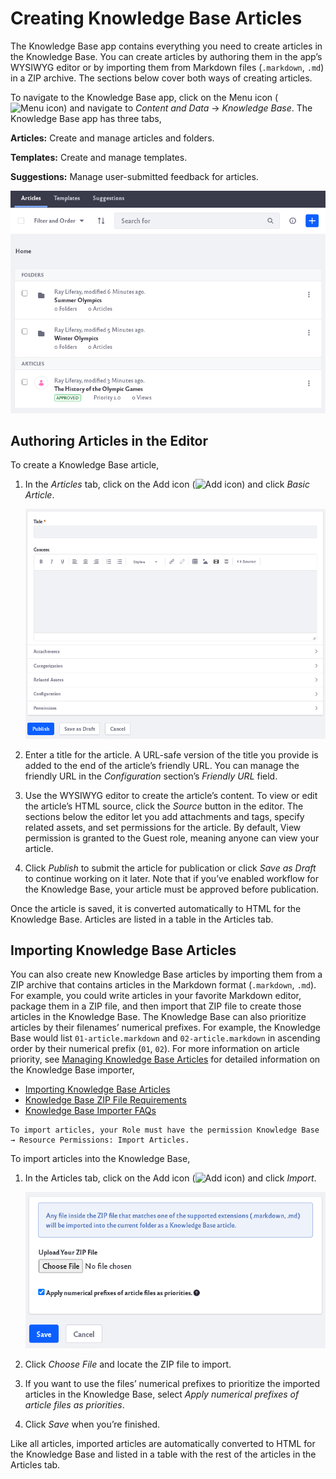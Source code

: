 # Creating Knowledge Base Articles

The Knowledge Base app contains everything you need to create articles in the Knowledge Base. You can create articles by authoring them in the app’s WYSIWYG editor or by importing them from Markdown files (`.markdown`, `.md`) in a ZIP archive. The sections below cover both ways of creating articles.

<!-- Do we need a note about permissions on every article?
Note: To access Knowledge Base in Site Administration, a Role must have the permission *Knowledge Base* &rarr; Access in *Site Administration*. To add or act on articles, folders, or suggestions, the Site administrator must grant the appropriate permissions using the Permissions window in Knowledge Base. -->

To navigate to the Knowledge Base app, click on the Menu icon (![Menu icon](../../../images/icon-menu.png)) and navigate to *Content and Data* &rarr; *Knowledge Base*. The Knowledge Base app has three tabs,

**Articles:** Create and manage articles and folders.

**Templates:** Create and manage templates.

**Suggestions:** Manage user-submitted feedback for articles.

![The Knowledge Base app has different sections accessed by tabs.](./creating-knowledge-base-articles/images/01.png)

## Authoring Articles in the Editor

To create a Knowledge Base article,

1. In the *Articles* tab, click on the Add icon (![Add icon](../../../images/add-icon.png)) and click *Basic Article*.

    ![A new window will pop up for you to write your article](./creating-knowledge-base-articles/images/02.png)

1. Enter a title for the article. A URL-safe version of the title you provide is added to the end of the article’s friendly URL. You can manage the friendly URL in the *Configuration* section’s *Friendly URL* field.

1. Use the WYSIWYG editor to create the article’s content. To view or edit the article’s HTML source, click the *Source* button in the editor. The sections below the editor let you add attachments and tags, specify related assets, and set permissions for the article. By default, View permission is granted to the Guest role, meaning anyone can view your article.

1. Click *Publish* to submit the article for publication or click *Save as Draft* to continue working on it later. Note that if you’ve enabled workflow for the Knowledge Base, your article must be approved before publication.

Once the article is saved, it is converted automatically to HTML for the Knowledge Base. Articles are listed in a table in the Articles tab.

## Importing Knowledge Base Articles

You can also create new Knowledge Base articles by importing them from a ZIP archive that contains articles in the Markdown format (`.markdown`, `.md`). For example, you could write articles in your favorite Markdown editor, package them in a ZIP file, and then import that ZIP file to create those articles in the Knowledge Base. The Knowledge Base can also prioritize articles by their filenames’ numerical prefixes. For example, the Knowledge Base would list `01-article.markdown` and `02-article.markdown` in ascending order by their numerical prefix (`01`, `02`). For more information on article priority, see [Managing Knowledge Base Articles](managing-the-knowledge-base.md#managing-knowledge-base-articles) for detailed information on the Knowledge Base importer,

* [Importing Knowledge Base Articles](importing-knowledge-base-articles.md)
* [Knowledge Base ZIP File Requirements](knowledge-base-zip-file-requirements.md)
* [Knowledge Base Importer FAQs](knowledge-base-importer-faq.md)

```Note:: 
To import articles, your Role must have the permission Knowledge Base → Resource Permissions: Import Articles.
```

To import articles into the Knowledge Base,

1. In the Articles tab, click on the Add icon (![Add icon](../../../images/add-icon.png)) and click *Import*.

    ![Upload your ZIP file on this new page.](./creating-knowledge-base-articles/images/03.png)

1. Click *Choose File* and locate the ZIP file to import. 

1. If you want to use the files’ numerical prefixes to prioritize the imported articles in the Knowledge Base, select *Apply numerical prefixes of article files as priorities*.

1. Click *Save* when you’re finished.

Like all articles, imported articles are automatically converted to HTML for the Knowledge Base and listed in a table with the rest of the articles in the Articles tab.
